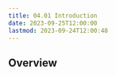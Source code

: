 ```yaml
---
title: 04.01 Introduction
date: 2023-09-25T12:00:00
lastmod: 2023-09-24T12:00:48
---
```


## Overview
